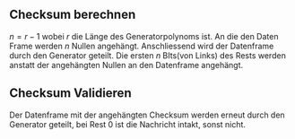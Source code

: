 

## Checksum berechnen

$n = r-1$ wobei $r$ die Länge des Generatorpolynoms ist.
An die den Daten Frame werden $n$ Nullen angehängt. Anschliessend wird der Datenframe durch den Generator geteilt. Die ersten $n$ BIts(von Links) des Rests werden anstatt der angehängten Nullen an den Datenframe angehängt.

## Checksum Validieren

Der Datenframe mit der angehängten Checksum werden erneut durch den Generator geteilt, bei Rest $0$ ist die Nachricht intakt, sonst nicht.



